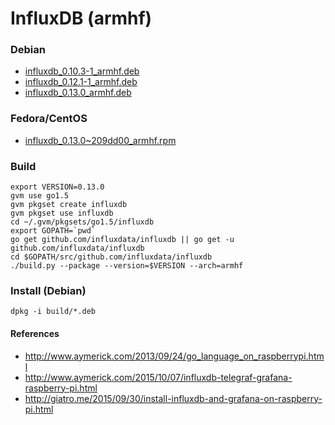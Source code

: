 # InfluxDB (armhf)

### Debian

* [influxdb_0.10.3-1_armhf.deb](https://s3.eu-central-1.amazonaws.com/beastcraft-telemetry/influxdb_0.10.3-1_armhf.deb)
* [influxdb_0.12.1-1_armhf.deb](https://s3.eu-central-1.amazonaws.com/beastcraft-telemetry/influxdb_0.12.1-1_armhf.deb)
* [influxdb_0.13.0_armhf.deb](https://s3.eu-central-1.amazonaws.com/beastcraft-telemetry/influxdb_0.13.0~209dd00_armhf.deb)

### Fedora/CentOS

* [influxdb_0.13.0~209dd00_armhf.rpm](https://s3.eu-central-1.amazonaws.com/beastcraft-telemetry/influxdb_0.13.0~209dd00_armhf.rpm)

### Build

```
export VERSION=0.13.0
gvm use go1.5
gvm pkgset create influxdb
gvm pkgset use influxdb
cd ~/.gvm/pkgsets/go1.5/influxdb
export GOPATH=`pwd`
go get github.com/influxdata/influxdb || go get -u github.com/influxdata/influxdb
cd $GOPATH/src/github.com/influxdata/influxdb
./build.py --package --version=$VERSION --arch=armhf
```

### Install (Debian)

```
dpkg -i build/*.deb
```

#### References

* http://www.aymerick.com/2013/09/24/go_language_on_raspberrypi.html
* http://www.aymerick.com/2015/10/07/influxdb-telegraf-grafana-raspberry-pi.html
* http://giatro.me/2015/09/30/install-influxdb-and-grafana-on-raspberry-pi.html
